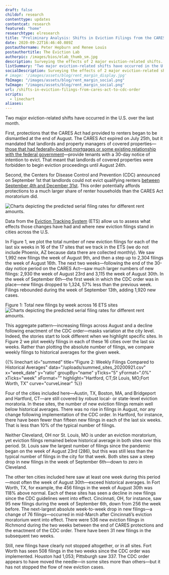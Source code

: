 ```yaml
---
draft: false
childof: research
contenttype: updates
contentcat: research
featured: "home"
researchtype: elresearch
title: "Preliminary Analysis: Shifts in Eviction Filings from the CARES Act to the CDC Order"
date: 2020-09-22T16:46:40.089Z
postauthorname: Peter Hepburn and Renee Louis
postauthortitle: The Eviction Lab
authorpic: /images/bios/elab_thumb_sm.jpg
description: Surveying the effects of 2 major eviction-related shifts.
listSummary: "Two major eviction-related shifts have occurred in the U.S. over the last month. Data from the Eviction Tracking System (ETS) allow us to assess what effects those changes have had and where new eviction filings stand in cities across the U.S."
socialDescription: Surveying the effects of 2 major eviction-related shifts.
# image: '/images/assets/blog/rent_margin_display.jpg'
fbImage: "/images/assets/blog/rent_margin_social.png"
twImage: "/images/assets/blog/rent_margin_social.png"
url: /shifts-in-eviction-filings-from-cares-act-to-cdc-order
scripts:
  - linechart
aliases:
---
```


Two major eviction-related shifts have occurred in the U.S. over the last month.

First, protections that the CARES Act had provided to renters began to be dismantled at the end of August. The CARES Act expired on July 25th, but it mandated that landlords and property managers of covered properties—<a href="https://www.frbatlanta.org/community-development/publications/partners-update/2020/covid-19-publications/200616-housing-policy-impact-federal-eviction-protection-coverage-and-the-need-for-better-data" target="_blank">those that had federally-backed mortgages or some existing relationship with the federal government</a>—provide tenants with a 30-day notice of intention to evict. That meant that landlords of covered properties were forbidden to begin eviction proceedings until August 24th.

Second, the Centers for Disease Control and Prevention (CDC) announced on September 1st that landlords could not evict qualifying renters <a href="/federal-eviction-moratorium-update/">between September 4th and December 31st</a>. This order potentially affords protections to a much larger share of renter households than the CARES Act moratorium did.

<img class="upscale124 pb-2" src="/images/assets/blog/el-timeline-20.jpg" alt="Charts depicting the predicted serial filing rates for different rent amounts." />

Data from the <a href="/eviction-tracking/">Eviction Tracking System</a> (ETS) allow us to assess what effects those changes have had and where new eviction filings stand in cities across the U.S.

In Figure 1, we plot the total number of new eviction filings for each of the last six weeks in 16 of the 17 sites that we track in the ETS (we do not include Phoenix, AZ because data there are collected monthly). We saw 1,992 new filings the week of August 9th, and then a step up to 2,304 filings the week of August 16th. The next two weeks—following the end of the 30-day notice period on the CARES Act—saw much larger numbers of new filings: 2,930 the week of August 23rd and 3,115 the week of August 30th. In the week of September 6th—the first week in which the CDC order was in place—new filings dropped to 1,324, 57% less than the previous week. Filings rebounded during the week of September 13th, adding 1,920 new cases.

<div class="figheader" style="max-width: 600px;" >Figure 1: Total new filings by week across 16 ETS sites</div>
<img class="upscale124 pb-5" src="/images/assets/blog/Fig2-092020-2.png" alt="Charts depicting the predicted serial filing rates for different rent amounts." />

This aggregate pattern—increasing filings across August and a decline following enactment of the CDC order—masks variation at the city level. Indeed, the stories start to look different when we highlight specific sites. In Figure 2 we plot weekly filings in each of these 16 cities over the last six weeks. Rather than plotting the absolute number of filings, we compare weekly filings to historical averages for the given week.

{{% linechart id="summed" title="Figure 2: Weekly Filings Compared to Historical Averages" data="/uploads/summed_sites_20200921.csv" x="week_date" y="ratio" groupBy="name" yTicks="5" yFormat=".0%" xTicks="week" xFormat="" highlight="Hartford, CT;St Louis, MO;Fort Worth, TX"  curve="curveLinear" %}}

Four of the cities included here—Austin, TX, Boston, MA, and Bridgeport and Hartford, CT—are still covered by robust local- or state-level eviction moratoria. In these sites, the number of new eviction filings remain well below historical averages. There was no rise in filings in August, nor any change following implementation of the CDC order. In Hartford, for instance, there have been fewer than fifteen new filings in each of the last six weeks. That is less than 10% of the typical number of filings.

Neither Cleveland, OH nor St. Louis, MO is under an eviction moratorium, yet eviction filings remained below historical average in both sites over this period. St. Louis saw the largest number of filings since the pandemic began on the week of August 23rd (286), but this was still less than the typical number of filings in the city for that week. Both sites saw a steep drop in new filings in the week of September 6th—down to zero in Cleveland.

The other ten cities included here saw at least one week during this period—most often the week of August 30th—exceed historical averages. In Fort Worth, TX, for example, the 456 filings in the week of August 30th was 118% above normal. Each of these sites has seen a decline in new filings since the CDC guidelines went into effect. Cincinnati, OH, for instance, saw 95 new filings during the week of September 6th, down from 256 the week before. The next-largest absolute week-to-week drop in new filings—a change of 76 filings—occurred in mid-March after Cincinnati’s eviction moratorium went into effect. There were 536 new eviction filings in Richmond during the two weeks between the end of CARES protections and the enactment of the CDC order. There have been 31 new filings in the subsequent two weeks.

Still, new filings have clearly not stopped altogether, or in all sites. Fort Worth has seen 508 filings in the two weeks since the CDC order was implemented. Houston had 1,053; Pittsburgh saw 337. The CDC order appears to have moved the needle—in some sites more than others—but it has not stopped the flow of new eviction cases.
